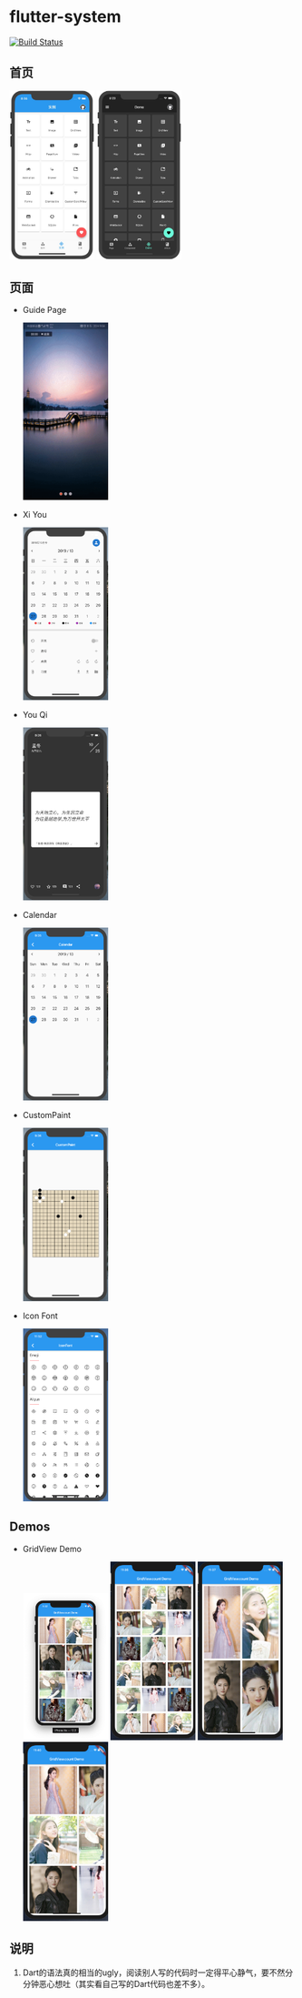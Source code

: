 # flutter-system

[![Build Status](https://travis-ci.com/jiangkang/flutter-system.svg?branch=master)](https://travis-ci.com/jiangkang/flutter-system)

## 首页

<div>
   <img src="captures/home_demo.png" width="150"/> 
   <img src="captures/home_demo_dark.png" width="150"/> 
</div>



## 页面

- Guide Page
  
  <img src="captures/page/guide.gif" width="150"/>
  
- Xi You

  <img src="captures/products/xiyou.png" width="150"/>

- You Qi

  <img src="captures/products/youqi.png" width="150"/>
  
- Calendar

  <img src="captures/page/calendar.png" width="150"/>
  
- CustomPaint

  <img src="captures/page/custompaint.png" width="150"/>
  
- Icon Font
  
  <img src="captures/packages/IconFont.png" width="150"/>
  
## Demos

- GridView Demo
  
  <div>
     <img src="captures/demos/gridview_count_basic.png" width="150"/>
     <img src="captures/demos/gridview_count_3.png" width="150"/>
     <img src="captures/demos/gridview_count_aspect_ratio.png" width="150"/>
     <img src="captures/demos/gridview_count_axis.png" width="150"/>
  </div>
  


## 说明
1. Dart的语法真的相当的ugly，阅读别人写的代码时一定得平心静气，要不然分分钟恶心想吐（其实看自己写的Dart代码也差不多）。



